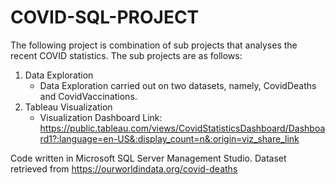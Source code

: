 # COVID-SQL-PROJECT

The following project is combination of sub projects that analyses the recent COVID statistics.
The sub projects are as follows:
1) Data Exploration
   - Data Exploration carried out on two datasets, namely, CovidDeaths and CovidVaccinations. 
2) Tableau Visualization
   - Visualization Dashboard Link: https://public.tableau.com/views/CovidStatisticsDashboard/Dashboard1?:language=en-US&:display_count=n&:origin=viz_share_link



Code written in Microsoft SQL Server Management Studio.
Dataset retrieved from https://ourworldindata.org/covid-deaths
